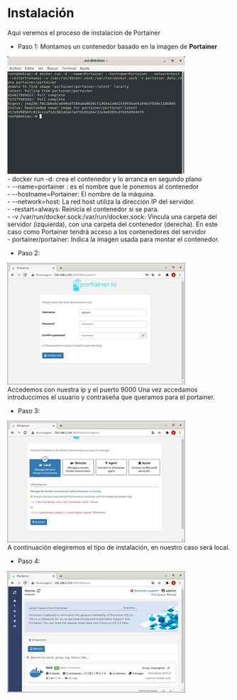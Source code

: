 # Instalación
Aqui veremos el proceso de instalacion de Portainer  
- Paso 1: Montamos un contenedor basado en la imagen de **Portainer** 

![Contenedor con la imagen Portainer](imagenes/1.jpg)  
    - docker run -d: crea el contenedor y lo arranca en segundo plano  
    - --name=portainer : es el nombre que le ponemos al contenedor  
    - --hostname=Portainer: El nombre de la máquina.  
    - --network=host: La red host utiliza la dirección IP del servidor.  
    - -restart=always: Reinicia el contenedor si se para.  
    - -v /var/run/docker.sock:/var/run/docker.sock: Vincula una carpeta del servidor (izquierda), con una carpeta del contenedor (derecha). En este caso como Portainer tendrá acceso a los contenedores del servidor  
    - portainer/portainer: Indica la imagen usada para montar el contenedor.
- Paso 2:

![Contenedor con la imagen Portainer](imagenes/2.jpg)  
Accedemos con nuestra ip y el puerto 9000 
Una vez accedamos introduccimos el usuario y contraseña que queramos para el portainer.  

- Paso 3:

![Contenedor con la imagen Portainer](imagenes/3.jpg)  
A continuación elegiremos el tipo de instalación, en nuestro caso será local.

- Paso 4:

![Contenedor con la imagen Portainer](imagenes/4.jpg)  


 
